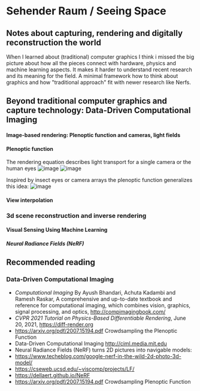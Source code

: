 #  Sehender Raum / Seeing Space
## Notes about capturing, rendering and digitally reconstruction the world
When I learned about (traditional) computer graphics I think i missed the big picture about how all the pieces connect with hardware, physics and machine learning aspects. 
It makes it harder to understand recent research and its meaning for the field.
A minimal framework how to think about graphics and how "traditional approach" fit with newer research like Nerfs.

## Beyond traditional computer graphics and capture technology: Data-Driven Computational Imaging

#### Image-based rendering: Plenoptic function and cameras, light fields
#### Plenoptic function
The rendering equation describes light transport for a single camera or the human eyes
![image](https://user-images.githubusercontent.com/74843139/134788604-b920d1c9-bb65-408a-9eb1-eab3ea1d4408.png)
![image](https://user-images.githubusercontent.com/74843139/134788646-69861df7-4656-449e-adb4-210c8e0307ff.png)

Inspired by insect eyes or camera arrays the plenoptic function generalizes this idea:
![image](https://user-images.githubusercontent.com/74843139/134788591-e65ba01b-3dda-407b-9f91-712af9f224e8.png)
#### View interpolation 
### 3d scene reconstruction and inverse rendering
#### Visual Sensing Using Machine Learning
##### Neural Radiance Fields (NeRF) 


## Recommended reading
 
### Data-Driven Computational Imaging
* *Computational Imaging* By Ayush Bhandari, Achuta Kadambi and Ramesh Raskar, A comprehensive and up-to-date textbook and reference for computational imaging, which combines vision, graphics, signal processing, and optics, http://compimagingbook.com/
* *CVPR 2021 Tutorial on Physics-Based Differentiable Rendering*, June 20, 2021,  https://diff-render.org
* https://arxiv.org/pdf/2007.15194.pdf Crowdsampling the Plenoptic Function
* Data-Driven Computational Imaging http://ciml.media.mit.edu
* Neural Radiance Fields (NeRF) turns 2D pictures into navigable models:
* https://www.techeblog.com/google-nerf-in-the-wild-2d-photo-3d-model/
* https://cseweb.ucsd.edu/~viscomp/projects/LF/
* https://dellaert.github.io/NeRF
* https://arxiv.org/pdf/2007.15194.pdf Crowdsampling Plenoptic Function

